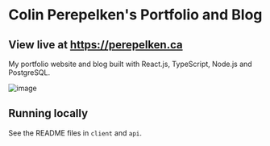 # Colin Perepelken's Portfolio and Blog

## View live at https://perepelken.ca

My portfolio website and blog built with React.js, TypeScript, Node.js and PostgreSQL.

![image](https://github.com/user-attachments/assets/5e7db070-d0f3-409a-9b97-48a4f8993674)

## Running locally

See the README files in `client` and `api`.
